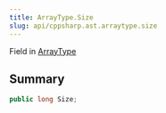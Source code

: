 ```yaml
---
title: ArrayType.Size
slug: api/cppsharp.ast.arraytype.size
---
```

Field in [ArrayType](/api/cppsharp/ast/arraytype)

## Summary



```csharp
public long Size;
```

